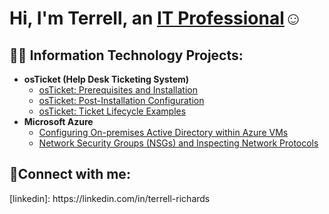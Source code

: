<h1>Hi, I'm Terrell, an <a href="https://linkedin.com/in/terrellrichards">IT Professional</a>☺</h1>

<h2>👨‍💻 Information Technology Projects:</h2>

- <b>osTicket (Help Desk Ticketing System)</b>
  - [osTicket: Prerequisites and Installation](https://github.com/terrellrichards/osticket-prereqs)
  - [osTicket: Post-Installation Configuration](https://github.com/terrellrichards/post-install-config)
  - [osTicket: Ticket Lifecycle Examples](https://github.com/terrellrichards/ticket-lifecycle)
- <b>Microsoft Azure</b>
  - [Configuring On-premises Active Directory within Azure VMs](https://github.com/terrellrichards/configure-ad)
  - [Network Security Groups (NSGs) and Inspecting Network Protocols](https://github.com/terrellrichards/azure-network-protocols)

<h2>🤳Connect with me:</h2>
[linkedin]: https://linkedin.com/in/terrell-richards
